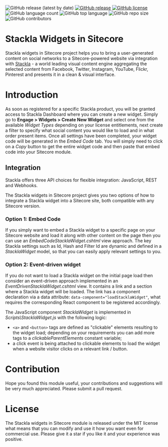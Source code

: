 ![GitHub release (latest by date)](https://img.shields.io/github/v/release/kate-orlova/stackla-widgets-in-sitecore)
[![GitHub release](https://img.shields.io/github/release-date/kate-orlova/stackla-widgets-in-sitecore.svg?style=flat)](https://github.com/kate-orlova/stackla-widgets-in-sitecore/releases/tag/MVPRelease)
[![GitHub license](https://img.shields.io/github/license/kate-orlova/stackla-widgets-in-sitecore.svg)](https://github.com/kate-orlova/stackla-widgets-in-sitecore/blob/master/LICENSE)
![GitHub language count](https://img.shields.io/github/languages/count/kate-orlova/stackla-widgets-in-sitecore.svg?style=flat)
![GitHub top language](https://img.shields.io/github/languages/top/kate-orlova/stackla-widgets-in-sitecore.svg?style=flat)
![GitHub repo size](https://img.shields.io/github/repo-size/kate-orlova/stackla-widgets-in-sitecore.svg?style=flat)
![GitHub contributors](https://img.shields.io/github/contributors/kate-orlova/stackla-widgets-in-sitecore)

# Stackla Widgets in Sitecore
Stackla widgets in Sitecore project helps you to bring a user-generated content on social networks to a Sitecore-powered website via integration with [Stackla](https://stackla.com/) - a world leading visual content engine aggregating the selected content from Facebook, Twitter, Instagram, YouTube, Flickr, Pinterest and presents it in a clean & visual interface.

# Introduction
As soon as registered for a specific Stackla product, you will be granted access to Stackla Dashboard where you can create a new widget. Simply go to **Engage > Widgets > Create New Widget** and select one from the available *Widget Types* depending on your license entitlements, next create a filter to specify what social content you would like to load and in what order present items. Once all settings have been completed, your widget code will be generated in the *Embed Code* tab. You will simply need to click on a *Copy* button to get the entire widget code and then paste that embed code into your Sitecore module.

## Integration
Stackla offers three API choices for flexible integration: JavaScript, REST and Webhooks.

The Stackla widgets in Sitecore project gives you two options of how to integrate a Stackla widget into a Sitecore site, both compatible with any Sitecore version.

### Option 1: Embed Code
If you simply want to embed a Stackla widget to a specific page on your Sitecore website and load it along with other content on the page then you can use an *EmbedCodeStacklaWidget.cshtml* view approach. The key Stackla settings such as Id, Hash and Filter Id are dynamic and defined in a *StacklaWidget* model, so that you can easily apply relevant settings to you.

### Option 2: Event-driven widget
If you do not want to load a Stackla widget on the initial page load then consider an event-driven approach implemented in an *EventDrivenStacklaWidget.cshtml* view. It contains a link and a section where a Stackla widget will be loaded. The link has a component declaration via a data attribute: ```data-component="loadStacklaWidget"```, what requires the corresponding React component to be registered accordingly.

The JavaScript component *StacklaWidget* is implemented in *Scripts\StacklaWidget.js* with the following logic:
* ```<a>``` and ```<button>``` tags are defined as "clickable" elements resulting to the widget load; depending on your requirements you can add more tags to a *clickableParentElements* constant variable;
* a click event is being attached to clickable elements to load the widget when a website visitor clicks on a relevant link / button.

# Contribution
Hope you found this module useful, your contributions and suggestions will be very much appreciated. Please submit a pull request.

# License
The Stackla widgets in Sitecore module is released under the MIT license what means that you can modify and use it how you want even for commercial use. Please give it a star if you like it and your experience was positive.
